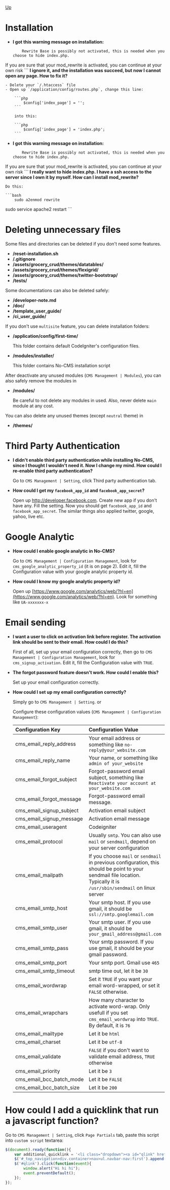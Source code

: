 [Up](../tutorial.md)

Installation
============

* __I got this warning message on installation:__

    ```
        Rewrite Base is possibly not activated, this is needed when you choose to hide index.php.
If you are sure that your mod_rewrite is activated, you can continue at your own risk
    ```
    __I ignore it, and the installation was succeed, but now I cannot open any page. How to fix it?__

    - Delete your `/.htaccess` file
    - Open up `/application/config/routes.php`, change this line:

        ```php
            $config['index_page'] = '';
        ```

        into this:

        ```php
            $config['index_page'] = 'index.php';
        ```

* __I got this warning message on installation:__

    ```
        Rewrite Base is possibly not activated, this is needed when you choose to hide index.php.
If you are sure that your mod_rewrite is activated, you can continue at your own risk
    ```
    __I really want to hide index.php. I have a ssh access to the server since I own it by myself. How can I install mod_rewrite?__

    Do this:

    ```bash
        sudo a2enmod rewrite
sudo service apache2 restart
    ```

Deleting unnecessary files
==========================

Some files and directories can be deleted if you don't need some features.

* __/reset-installation.sh__
* __/.gitignore__
* __/assets/grocery_crud/themes/datatables/__
* __/assets/grocery_crud/themes/flexigrid/__
* __/assets/grocery_crud/themes/twitter-bootstrap/__
* __/tests/__

Some documentations can also be deleted safely:

* __/developer-note.md__
* __/doc/__
* __/template_user_guide/__
* __/ci_user_guide/__

If you don't use `multisite` feature, you can delete installation folders:

* __/application/config/first-time/__

    This folder contains default CodeIgniter's configuration files.

* __/modules/installer/__

    This folder contains No-CMS installation script

After deactivate any unused modules (`CMS Management | Modules`), you can also safely remove the modules in

* __/modules/__

    Be careful to not delete any modules in used. Also, never delete `main` module at any cost.

You can also delete any unused themes (except `neutral` theme) in

* __/themes/__

Third Party Authentication
==========================

* __I didn't enable third party authentication while installing No-CMS, since I thought I wouldn't need it. Now I change my mind. How could I re-enable third party authentication?__

    Go to `CMS Management | Setting`, click Third party authentication tab.

* __How could I get my `facebook_app_id` and `facebook_app_secret`?__

    Open up http://developer.facebook.com. Create new app if you don't have any. Fill the setting. Now you should get `facebook_app_id` and `facebook_app_secret`. The similar things also applied twitter, google, yahoo, live etc.

Google Analytic
===============

* __How could I enable google analytic in No-CMS?__

    Go to `CMS Management | Configuration Management`, look for `cms_google_analytic_property_id` (it is on page 2).
    Edit it, fill the Configuration value with your google analytic property id.

* __How could I know my google analytic property id?__

    Open up [https://www.google.com/analytics/web/?hl=en](https://www.google.com/analytics/web/?hl=en). Look for something like `UA-xxxxxxx-x`

Email sending
=============

* __I want a user to click on activation link before register. The activation link should be sent to their email. How could I do this?__

    First of all, set up your email configuration correctly, then go to `CMS Management | Configuration Management`, look for `cms_signup_activation`. Edit it, fill the Configuration value with `TRUE`.

* __The forgot password feature doesn't work. How could I enable this?__

    Set up your email configuration correctly.

* __How could I set up my email configuration correctly?__

    Simply go to `CMS Management | Setting`. or

    Configure these configuration values (`CMS Management | Configuration Management`):

    | Configuration Key         | Configuration Value                                                                                                                                                          |
    | :------------------------ | :--------------------------------------------------------------------------------------------------------------------------------------------------------------------------- |   
    | cms_email_reply_address   | Your email address or something like `no-reply@your_website.com`                                                                                                             |
    | cms_email_reply_name      | Your name, or something like `admin of your_website`                                                                                                                         |
    | cms_email_forgot_subject  | Forgot-password email subject, something like `Reactivate your account at your_website.com`                                                                                  |
    | cms_email_forgot_message  | Forgot-password email message.                                                                                                                                               |
    | cms_email_signup_subject  | Activation email subject                                                                                                                                                     |
    | cms_email_signup_message  | Activation email message                                                                                                                                                     |
    | cms_email_useragent       | Codeigniter                                                                                                                                                                  |
    | cms_email_protocol        | Usually `smtp`. You can also use `mail` or `sendmail`, depend on your server configuration                                                                                   |
    | cms_email_mailpath        | If you choose `mail` or `sendmail` in previous configuration, this should be point to your sendmail file location. Typically it is `/usr/sbin/sendmail` on linux server      |
    | cms_email_smtp_host       | Your smtp host. If you use gmail, it should be `ssl://smtp.googlemail.com`                                                                                                   |
    | cms_email_smtp_user       | Your smtp user. If you use gmail, it should be `your_gmail_address@gmail.com`                                                                                                |
    | cms_email_smtp_pass       | Your smtp password. If you use gmail, it should be your gmail password.                                                                                                      |
    | cms_email_smtp_port       | Your smtp port. Gmail use `465`                                                                                                                                              |
    | cms_email_smtp_timeout    | smtp time out, let it be `30`                                                                                                                                                |
    | cms_email_wordwrap        | Set it `TRUE` if you want your email word-wrapped, or set it `FALSE` otherwise.                                                                                              |
    | cms_email_wrapchars       | How many character to activate word-wrap. Only usefull if you set `cms_email_wordwrap` into `TRUE`. By default, it is `76`                                                   |
    | cms_email_mailtype        | Let it be `html`                                                                                                                                                             |
    | cms_email_charset         | Let it be `utf-8`                                                                                                                                                            |
    | cms_email_validate        | `FALSE` if you don't want to validate email address, `TRUE` otherwise                                                                                                        |
    | cms_email_priority        | Let it be `3`                                                                                                                                                                |
    | cms_email_bcc_batch_mode  | Let it be `FALSE`                                                                                                                                                            |
    | cms_email_bcc_batch_size  | Let it be `200`                                                                                                                                                              |

How could I add a quicklink that run a javascript function?
===========================================================

Go to `CMS Management | Setting`, click `Page Partials` tab, paste this script into `custom script` textarea:

```javascript
$(document).ready(function(){
    var additional_quicklink = '<li class="dropdown"><a id="qlink" href="#">Test</a></li>';
    $('#_top_navigation>div.container>nav>ul.navbar-nav:first').append(additional_quicklink);
    $('#qlink').click(function(event){
        window.alert("Hi hi hi");
        event.preventDefault(); 
    });
});
```
